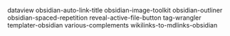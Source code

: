 dataview
obsidian-auto-link-title
obsidian-image-toolkit
obsidian-outliner
obsidian-spaced-repetition
reveal-active-file-button
tag-wrangler
templater-obsidian
various-complements
wikilinks-to-mdlinks-obsidian